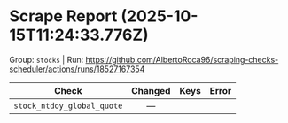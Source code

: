 # Scrape Report (2025-10-15T11:24:33.776Z)

Group: `stocks`  |  Run: https://github.com/AlbertoRoca96/scraping-checks-scheduler/actions/runs/18527167354

| Check | Changed | Keys | Error |
|---|:---:|:--|:--|
| `stock_ntdoy_global_quote` | — |  |  |
